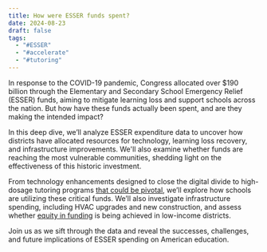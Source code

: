 ```yaml
---
title: How were ESSER funds spent?
date: 2024-08-23
draft: false
tags:
  - "#ESSER"
  - "#accelerate"
  - "#tutoring"
---
```

 
In response to the COVID-19 pandemic, Congress allocated over $190 billion through the Elementary and Secondary School Emergency Relief (ESSER) funds, aiming to mitigate learning loss and support schools across the nation. But how have these funds actually been spent, and are they making the intended impact?

In this deep dive, we’ll analyze ESSER expenditure data to uncover how districts have allocated resources for technology, learning loss recovery, and infrastructure improvements. We'll also examine whether funds are reaching the most vulnerable communities, shedding light on the effectiveness of this historic investment.

From technology enhancements designed to close the digital divide to high-dosage tutoring programs [that could be pivotal](https://www.brookings.edu/research/the-case-for-high-dosage-tutoring-during-the-pandemic/), we’ll explore how schools are utilizing these critical funds. We’ll also investigate infrastructure spending, including HVAC upgrades and new construction, and assess whether [equity in funding](https://www.edweek.org/leadership/the-state-of-k-12-schools-post-covid-19-4-key-trends/2022/03) is being achieved in low-income districts.

Join us as we sift through the data and reveal the successes, challenges, and future implications of ESSER spending on American education.
